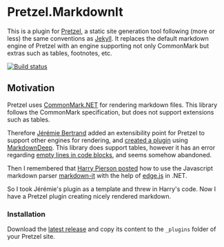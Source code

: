 # Pretzel.MarkdownIt

This is a plugin for [Pretzel](https://github.com/Code52/pretzel), a static site generation tool following (more or less) the same conventions as [Jekyll](https://github.com/mojombo/jekyll). It replaces the default markdown engine of Pretzel with an engine supporting not only CommonMark but extras such as tables, footnotes, etc.

[![Build status](https://ci.appveyor.com/api/projects/status/al781gft07q9gsdp?svg=true)](https://ci.appveyor.com/project/thoemmi/pretzel-markdownit)

## Motivation

Pretzel uses [CommonMark.NET](https://github.com/Knagis/CommonMark.NET/) for rendering markdown files. This library follows the CommonMark specification, but does not support extensions such as tables.

Therefore [Jérémie Bertrand](https://github.com/laedit) added an extensibility point for Pretzel to support other engines for rendering, and [created a plugin](https://github.com/laedit/Pretzel.MarkdownDeep) using [MarkdownDeep](http://www.toptensoftware.com/markdowndeep/). This library does support tables, however it has an error regarding [empty lines in code blocks](https://github.com/toptensoftware/markdowndeep/issues/62), and seems somehow abandoned.

Then I remembered that [Harry Pierson posted](http://devhawk.net/blog/2015/9/2) how to use the Javascript markdown parser [markdown-it](https://github.com/markdown-it/markdown-it) with the help of [edge.js](http://tjanczuk.github.io/edge/) in .NET.

So I took Jérémie's plugin as a template and threw in Harry's code. Now I have a Pretzel plugin creating nicely rendered markdown.

### Installation

Download the [latest release](https://github.com/thoemmi/Pretzel.MarkdownIt/releases) and copy its content to the `_plugins` folder of your Pretzel site.
